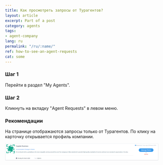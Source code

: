 ```yaml
---
title: Как просмотреть запросы от Турагентов?
layout: article
excerpt: Part of a post
category: agents
tags:
- agent-company
lang: ru
permalink: "/ru/:name/"
ref: how-to-see-an-agent-requests
cat: some
---
```


### **Шаг 1**

Перейти в раздел "My Agents".

### **Шаг 2**

Кликнуть на вкладку "Agent Requests" в левом меню.

### **Рекомендации**

На странице отображаются запросы только от Турагентов. По клику на карточку открывается профиль компании.

![How_to_see_an_agent_requests1](/assets/images/how_to_see_an_agent_requests1.png)
